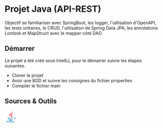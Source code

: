 # Projet Java (API-REST)

Objectif se familiariser avec SpringBoot, les logger, l'utilisation d'OpenAPI, les tests unitaires, le CRUD, l'utilisation de Spring Data JPA, les annotations Lombok et MapStruct avec le mapper côté DAO

## Démarrer

Le projet a été créé sous IntelliJ, pour le démarrer suivre les étapes suivantes.

- Cloner le projet
- Avoir une BDD et suivre les consignes du fichier properties
- Compiler le fichier main

## Sources & Outils

<a href="https://www.java.com" target="_blank" rel="noreferrer"> <img src="https://raw.githubusercontent.com/devicons/devicon/master/icons/java/java-original.svg" alt="java" width="40" height="40"/> </a>
